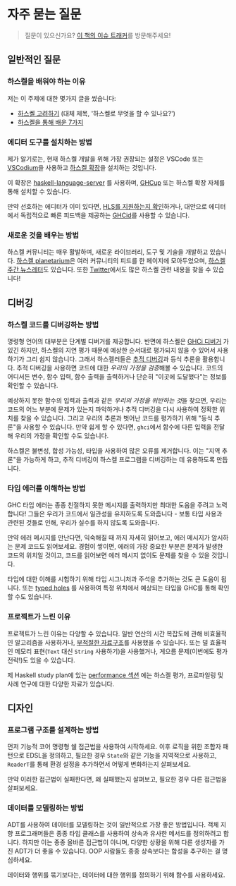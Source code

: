 # 자주 묻는 질문

> 질문이 있으신가요? [이 책의 이슈 트래커](https://github.com/soupi/learn-haskell-blog-generator/issues)를 방문해주세요!

## 일반적인 질문

### 하스켈을 배워야 하는 이유

저는 이 주제에 대한 몇가지 글을 썼습니다:

- [하스켈 고려하기](https://gilmi.me/blog/post/2020/04/28/consider-haskell) (대체 제목, '하스켈로 무엇을 할 수 있나요?')
- [하스켈을 통해 배운 7가지](https://gilmi.me/blog/post/2022/12/13/learned-from-haskell)

### 에디터 도구를 설치하는 방법

제가 알기로는, 현재 하스켈 개발을 위해 가장 권장되는 설정은
VSCode 또는 [VSCodium](https://vscodium.com/)을 사용하고
[하스켈 확장](https://marketplace.visualstudio.com/items?itemName=haskell.haskell)을 설치하는 것입니다.

이 확장은 [haskell-language-server](https://github.com/haskell/haskell-language-server)
를 사용하며, [GHCup](https://www.haskell.org/ghcup/) 또는 하스켈 확장 자체를 통해 설치할 수 있습니다.

만약 선호하는 에디터가 이미 있다면,
[HLS를 지원하는지 확인](https://haskell-language-server.readthedocs.io/en/latest/configuration.html#configuring-your-editor)하거나,
대안으로 에디터에서 독립적으로 빠른 피드백을 제공하는 [GHCid](https://github.com/ndmitchell/ghcid#readme)를 사용할 수 있습니다.

### 새로운 것을 배우는 방법

하스켈 커뮤니티는 매우 활발하며, 새로운 라이브러리, 도구 및 기술을 개발하고 있습니다.
[하스켈 planetarium](https://haskell.pl-a.net)은 여러 커뮤니티의 피드를 한 페이지에 모아두었으며,
[하스켈 주간 뉴스레터](https://haskellweekly.news/)도 있습니다.
또한 [Twitter](https://twitter.com/search?q=%23Haskell&src=typeahead_click)에서도 많은 하스켈 관련 내용을 찾을 수 있습니다!

## 디버깅

### 하스켈 코드를 디버깅하는 방법

명령형 언어의 대부분은 단계별 디버거를 제공합니다.
반면에 하스켈은
[GHCi 디버거](https://downloads.haskell.org/ghc/latest/docs/users_guide/ghci.html#the-ghci-debugger)
가 있긴 하지만, 하스켈의 지연 평가 때문에 예상한 순서대로 평가되지 않을 수 있어서 사용하기가 그리 쉽지 않습니다.
그래서 하스켈러들은
[추적 디버깅](https://hackage.haskell.org/package/base-4.16.4.0/docs/Debug-Trace.html#g:1)과 등식 추론을 활용합니다.
추적 디버깅을 사용하면 코드에 대한 *우리의 가정을 검증*해볼 수 있습니다.
코드의 어디서든 변수, 함수 입력, 함수 출력을 출력하거나 단순히 "이곳에 도달했다"는 정보를 확인할 수 있습니다.

예상하지 못한 함수의 입력과 출력과 같은 *우리의 가정을 위반하는 것*을 찾으면,
우리는 코드의 어느 부분에 문제가 있는지 파악하거나 추적 디버깅을 다시 사용하여 정확한 위치를 찾을 수 있습니다.
그리고 우리의 추론과 벗어난 코드를 평가하기 위해 "등식 추론"을 사용할 수 있습니다.
만약 쉽게 할 수 있다면, `ghci`에서 함수에 다른 입력을 전달해 우리의 가정을 확인할 수도 있습니다.

하스켈은 불변성, 합성 가능성, 타입을 사용하여 많은 오류를 제거합니다.
이는 "지역 추론"을 가능하게 하고, 추적 디버깅이 하스켈 프로그램을 디버깅하는 데 유용하도록 만듭니다.

### 타입 에러를 이해하는 방법

GHC 타입 에러는 종종 친절하지 못한 메시지를 출력하지만 최대한 도움을 주려고 노력합니다!
그들은 우리가 코드에서 일관성을 유지하도록 도와줍니다 - 보통 타입 사용과 관련된 것들로 인해, 우리가 실수를 하지 않도록 도와줍니다.

만약 에러 메시지를 만난다면, 익숙해질 때 까지 자세히 읽어보고, 에러 메시지가 암시하는 문제 코드도 읽어보세요.
경험이 쌓이면, 에러의 가장 중요한 부분은 문제가 발생한 코드의 위치일 것이고, 코드를 읽어보면 에러 메시지 없이도 문제를 찾을 수 있을 것입니다.

타입에 대한 이해를 시험하기 위해 타입 시그니처과 주석을 추가하는 것도 큰 도움이 됩니다.
또는 [typed holes](https://downloads.haskell.org/ghc/latest/docs/users_guide/exts/typed_holes.html)
를 사용하여 특정 위치에서 예상되는 타입을 GHC를 통해 확인할 수도 있습니다.

### 프로젝트가 느린 이유

[//]: # "이것은 다양한 이유로 발생할 수 있습니다. 일반 작업의 시간 복잡도에 대한 비효율적 알고리즘 또는 작업에 부적합한 데이터 구조([unsuited data structures](https://github.com/soupi/haskell-study-plan#data-structures))부터, 덜 효율적인 메모리 표현(이것은 대부분의 경우 `Text`를 `String` 대신 사용하는 다른 알림입니다)까지, 그리고 게으름 문제(또한 평가 전략!)까지입니다."

프로젝트가 느린 이유는 다양할 수 있습니다.
일반 연산의 시간 복잡도에 관해 비효율적인 알고리즘을 사용하거나,
[부적절한 자료구조](https://github.com/soupi/haskell-study-plan#data-structures)를 사용했을 수 있습니다.
또는 덜 효율적인 메모리 표현(`Text` 대신 `String` 사용하기)을 사용했거나, 게으름 문제(이번에도 평가 전략!)도 있을 수 있습니다.

제 Haskell study plan에 있는
[performance 섹션](https://github.com/soupi/haskell-study-plan#performance)
에는 하스켈 평가, 프로파일링 및 사례 연구에 대한 다양한 자료가 있습니다.

## 디자인

### 프로그램 구조를 설계하는 방법

먼저 기능적 코어 명령형 쉘 접근법을 사용하여 시작하세요.
이후 로직을 위한 조합자 패턴으로 EDSL을 정의하고,
필요한 경우 `State`와 같은 기능을 지역적으로 사용하고,
`ReaderT`를 통해 환경 설정을 추가하면서 어떻게 변화하는지 살펴보세요.

만약 이러한 접근법이 실패한다면, 왜 실패했는지 살펴보고, 필요한 경우 다른 접근법을 살펴보세요.

### 데이터를 모델링하는 방법

ADT를 사용하여 데이터를 모델링하는 것이 일반적으로 가장 좋은 방법입니다.
객체 지향 프로그래머들은 종종 타입 클래스를 사용하여 상속과 유사한 메서드를 정의하려고 합니다.
하지만 이는 종종 올바른 접근법이 아니며, 다양한 상황을 위해 다른 생성자를 가진 ADT가 더 좋을 수 있습니다.
OOP 사람들도 종종 상속보다는 합성을 추구하는 걸 명심하세요.

데이터와 행위를 묶기보다는, 데이터에 대한 행위를 정의하기 위해 함수를 사용하세요.
